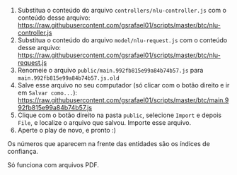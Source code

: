 1. Substitua o conteúdo do arquivo `controllers/nlu-controller.js` com o conteúdo desse arquivo: https://raw.githubusercontent.com/gsrafael01/scripts/master/btc/nlu-controller.js
2. Substitua o conteúdo do arquivo `model/nlu-request.js` com o conteúdo desse arquivo: https://raw.githubusercontent.com/gsrafael01/scripts/master/btc/nlu-request.js
3. Renomeie o arquivo `public/main.992fb815e99a84b74b57.js` para `main.992fb815e99a84b74b57.js.old`
4. Salve esse arquivo no seu computador (só clicar com o botão direito e ir em `Salvar como...`): https://raw.githubusercontent.com/gsrafael01/scripts/master/btc/main.992fb815e99a84b74b57.js
5. Clique com o botão direito na pasta `public`, selecione `Import` e depois `File`, e localize o arquivo que salvou. Importe esse arquivo.
6. Aperte o play de novo, e pronto :)

Os números que aparecem na frente das entidades são os índices de confiança.

Só funciona com arquivos PDF.
